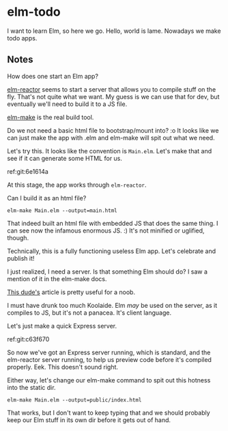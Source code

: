 # elm-todo

I want to learn Elm, so here we go.  Hello, world is lame.  Nowadays we make
todo apps.

## Notes

How does one start an Elm app?

[elm-reactor](https://guide.elm-lang.org/install.html#elm-reactor) seems to
start a server that allows you to compile stuff on the fly.  That's not quite
what we want.  My guess is we can use that for dev, but eventually we'll need to
build it to a JS file.

[elm-make](https://github.com/elm-lang/elm-make) is the real build tool.


Do we not need a basic html file to bootstrap/mount into?  :o  It looks like we
can just make the app with .elm and elm-make will spit out what we need.

Let's try this.  It looks like the convention is `Main.elm`.  Let's make that
and see if it can generate some HTML for us.

ref:git:6e1614a

At this stage, the app works through `elm-reactor`.

Can I build it as an html file?

`elm-make Main.elm --output=main.html`

That indeed built an html file with embedded JS that does the same thing.  I can
see now the infamous enormous JS.  :)  It's not minified or uglified, though.

Technically, this is a fully functioning useless Elm app.  Let's celebrate and
publish it!

I just realized, I need a server.  Is that something Elm should do?  I saw a
mention of it in the elm-make docs.

[This dude's](https://dennisreimann.de/articles/elm-setup-first-project.html)
article is pretty useful for a noob.

I must have drunk too much Koolaide.  Elm _may_ be used on the server, as it
compiles to JS, but it's not a panacea.  It's client language.

Let's just make a quick Express server.

ref:git:c63f670

So now we've got an Express server running, which is standard, and the
elm-reactor server running, to help us preview code before it's compiled
properly.  Eek.  This doesn't sound right.

Either way, let's change our elm-make command to spit out this hotness into the
static dir.

`elm-make Main.elm --output=public/index.html`

That works, but I don't want to keep typing that and we should probably keep our
Elm stuff in its own dir before it gets out of hand.
